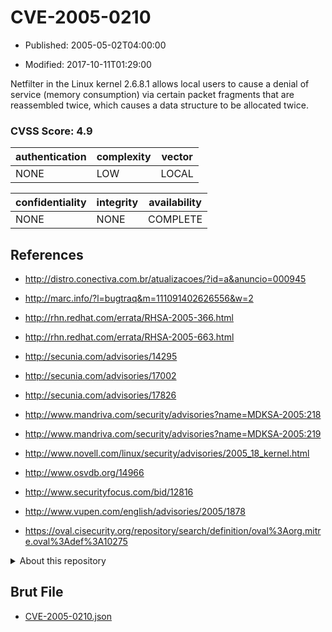 # CVE-2005-0210

- Published: 2005-05-02T04:00:00

- Modified: 2017-10-11T01:29:00

Netfilter in the Linux kernel 2.6.8.1 allows local users to cause a denial of service (memory consumption) via certain packet fragments that are reassembled twice, which causes a data structure to be allocated twice.

### CVSS Score: **4.9**

| authentication | complexity | vector |
| --- | --- | --- |
| NONE | LOW | LOCAL |

| confidentiality | integrity | availability |
| --- | --- | --- |
| NONE | NONE | COMPLETE |

## References

* http://distro.conectiva.com.br/atualizacoes/?id=a&anuncio=000945

* http://marc.info/?l=bugtraq&m=111091402626556&w=2

* http://rhn.redhat.com/errata/RHSA-2005-366.html

* http://rhn.redhat.com/errata/RHSA-2005-663.html

* http://secunia.com/advisories/14295

* http://secunia.com/advisories/17002

* http://secunia.com/advisories/17826

* http://www.mandriva.com/security/advisories?name=MDKSA-2005:218

* http://www.mandriva.com/security/advisories?name=MDKSA-2005:219

* http://www.novell.com/linux/security/advisories/2005_18_kernel.html

* http://www.osvdb.org/14966

* http://www.securityfocus.com/bid/12816

* http://www.vupen.com/english/advisories/2005/1878

* https://oval.cisecurity.org/repository/search/definition/oval%3Aorg.mitre.oval%3Adef%3A10275

<details>
<summary>About this repository</summary> 

  This repository is part of the project [Live Hack CVE](https://github.com/Live-Hack-CVE). Main website can be found [www.live-hack.org](https://www.live-hack.org) 
  
  Made by [Sn0wAlice](https://github.com/Sn0wAlice) for the people that care about security and need to have a feed of the latest CVEs. Hope you enjoy it, don't forget to star the repo and follow me on [Twitter](https://twitter.com/Sn0wAlice) and [Github](https://github.com/Sn0wAlice). And that is my [personnal website](https://www.alice-snow.me/)

  - [Home Page](https://github.com/Live-Hack-CVE)
  - [Framework](https://github.com/Live-Hack-CVE/cve-framework)
  - [CVE database](https://github.com/Live-Hack-CVE/full_database)
  - [Changelog](https://github.com/Live-Hack-CVE/Changelog)
</details>

## Brut File

* [CVE-2005-0210.json](https://raw.githubusercontent.com/Live-Hack-CVE/full_database/main/cves/2005/CVE-2005-0210.json)

